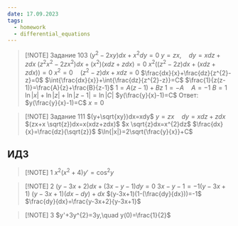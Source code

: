 ```yaml
---
date: 17.09.2023
tags:
  - homework
  - differential_equations
---
```


> [!NOTE] Задание 103
> $(y^{2}-2xy)dx+x^{2}dy=0$
> $y=zx,\quad dy=xdz+zdx$
> $(z^{2}x^{2}-2zx^{2})dx+(x^2)(xdz+zdx)=0$
> $x^{2}((z^{2}-2z)dx+(xdz+zdx))=0$
> $x^{2}=0\quad (z^{2}-z)dx+xdz=0$
> $\frac{dx}{x}+\frac{dz}{z^{2}-z}=0$
> $\int{\frac{dx}{x}}+\int{\frac{dz}{z^{2}-z}}=C$
> $\frac{1}{z(z-1)}=\frac{A}{z}+\frac{B}{z-1}$
> $1=A(z-1)+Bz$
> $1=-A\quad A=-1$
> $B=1$
> $\ln{|x|}+\ln{|z|}+\ln{|z-1|}=\ln{|C|}$
> $y(\frac{y}{x}-1)=C$
> Ответ:
> $y(\frac{y}{x}-1)=C$
> $x=0$

> [!NOTE] Задание 111
> $(y+\sqrt{xy})dx=xdy$
> $y=zx\quad dy=xdz+zdx$
> $(zx+x \sqrt{z})dx=x(xdz+zdx)$
> $x \sqrt{z}dx=x^{2}dz$
> $\frac{dx}{x}=\frac{dz}{\sqrt{z}}$
> $\ln{|x|}=2\sqrt{\frac{y}{x}}+C$

## ИДЗ

> [!NOTE] 1
> $x^{2}(x^{2}+4)y'=\cos^{2}{y}$

> [!NOTE] 2
> $(y-3x+2)dx+(3x-y-1)dy=0$
> $3x-y-1 = -1(y-3x+1)$
> $(y-3x+1)(dx-dy)+dx$
> $(y-3x+1)(1-(\frac{dy}{dx}))=-1$
> $\frac{dy}{dx}=\frac{y-3x+2}{y-3x+1}$

> [!NOTE] 3
> $y'+3y^{2}=3y,\quad y(0)=\frac{1}{2}$
